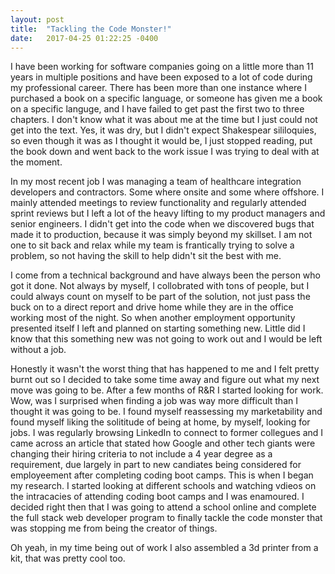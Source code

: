 ```yaml
---
layout: post
title:  "Tackling the Code Monster!"
date:   2017-04-25 01:22:25 -0400
---
```



I have been working for software companies going on a little more than 11 years in multiple positions and have been exposed to a lot of code during my professional career. There has been more than one instance where I purchased a book on a specific language, or someone has given me a book on a specific languge, and I have failed to get past the first two to three chapters. I don't know what it was about me at the time but I just could not get into the text. Yes, it was dry, but I didn't expect Shakespear sililoquies, so even though it was as I thought it would be, I just stopped reading, put the book down and went back to the work issue I was trying to deal with at the moment.

In my most recent job I was managing a team of healthcare integration developers and contractors. Some where onsite and some where offshore. I mainly attended meetings to review functionality and regularly attended sprint reviews but I left a lot of the heavy lifting to my product managers and senior engineers. I didn't get into the code when we discovered bugs that made it to production, because it was simply beyond my skillset. I am not one to sit back and relax while my team is frantically trying to solve a problem, so not having the skill to help didn't sit the best with me.

I come from a technical background and have always been the person who got it done. Not always by myself, I collobrated with tons of people, but I could always count on myself to be part of the solution, not just pass the buck on to a direct report and drive home while they are in the office working most of the night. So when another employment opportunity presented itself I left and planned on starting something new. Little did I know that this something new was not going to work out and I would be left without a job.

Honestly it wasn't the worst thing that has happened to me and I felt pretty burnt out so I decided to take some time away and figure out what my next move was going to be. After a few months of R&R I started looking for work. Wow, was I surprised when finding a job was way more difficult than I thought it was going to be. I found myself reassessing my marketability and found myself liking the solititude of being at home, by myself, looking for jobs. I was regularly browsing LinkedIn to connect to former collegues and I came across an article that stated how Google and other tech giants were changing their hiring criteria to not include a 4 year degree as a requirement, due largely in part to new candiates being considered for employeement after completing coding boot camps. This is when I began my research. I started looking at different schools and watching vdieos on the intracacies of attending coding boot camps and I was enamoured. I decided right then that I was going to attend a school online and complete the full stack web developer program to finally tackle the code monster that was stopping me from being the creator of things.

Oh yeah, in my time being out of work I also assembled a 3d printer from a kit, that was pretty cool too.
